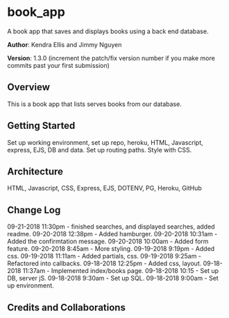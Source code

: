 # book_app
A book app that saves and displays books using a back end database.

**Author**: Kendra Ellis and Jimmy Nguyen

**Version**: 1.3.0 (increment the patch/fix version number if you make more commits past your first submission)

## Overview
<!-- Provide a high level overview of what this application is and why you are building it, beyond the fact that it's an assignment for a Code Fellows 301 class. (i.e. What's your problem domain?) -->
This is a book app that lists serves books from our database.

## Getting Started
<!-- What are the steps that a user must take in order to build this app on their own machine and get it running? -->
Set up working environment, set up repo, heroku, HTML, Javascript, express, EJS, DB and data. Set up routing paths. Style with CSS.

## Architecture
<!-- Provide a detailed description of the application design. What technologies (languages, libraries, etc) you're using, and any other relevant design information. -->
HTML, Javascript, CSS, Express, EJS, DOTENV, PG, Heroku, GitHub


## Change Log
<!-- Use this area to document the iterative changes made to your application as each feature is successfully implemented. Use time stamps. Here's an examples:

01-01-2001 4:59pm - Application now has a fully-functional express server, with GET and POST routes for the book resource.
-->
09-21-2018 11:30pm - finished searches, and displayed searches, added readme.
09-20-2018 12:38pm - Added hamburger.
09-20-2018 10:31am - Added the confirmtation message.
09-20-2018 10:00am - Added form feature.
09-20-2018 8:45am - More styling.
09-19-2018 9:19pm - Added css. 
09-19-2018 11:11am - Added partials, css.
09-19-2018 9:25am - Refactored into callbacks.
09-18-2018 12:25pm - Added css, layout.
09-18-2018 11:37am - Implemented index/books page.
09-18-2018 10:15 - Set up DB, server jS.
09-18-2018 9:30am - Set up SQL.
09-18-2018 9:00am - Set up environment.

## Credits and Collaborations
<!-- Give credit (and a link) to other people or resources that helped you build this application. -->